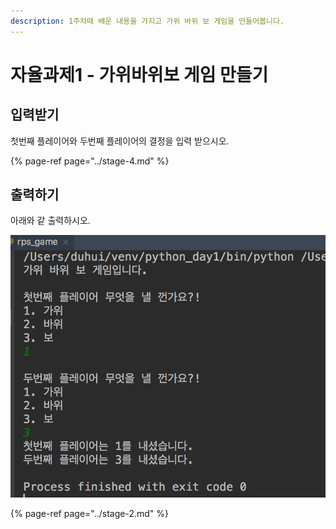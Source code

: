 ```yaml
---
description: 1주차때 배운 내용을 가지고 가위 바위 보 게임을 만들어봅니다.
---
```


# 자율과제1 - 가위바위보 게임 만들기

## 입력받기

첫번째 플레이어와 두번째 플레이어의 결정을 입력 받으시오.

{% page-ref page="../stage-4.md" %}

## 출력하기

아래와 같 출력하시오.

![&#xAC00;&#xC704; &#xBC14;&#xC704; &#xBCF4; &#xAC8C;&#xC784; &#xCD9C;&#xB825; &#xBAA8;&#xC2B5;](../../.gitbook/assets/image%20%2842%29.png)

{% page-ref page="../stage-2.md" %}



